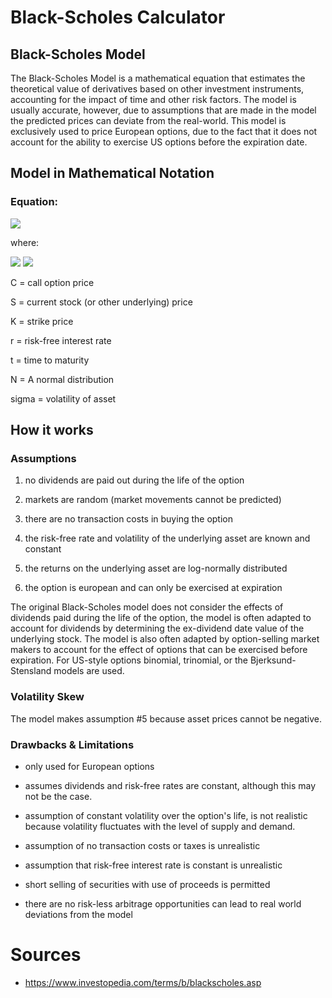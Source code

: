 # Black-Scholes Calculator

## Black-Scholes Model

The Black-Scholes Model is a mathematical equation that estimates the theoretical value of derivatives based on other
investment instruments, accounting for the impact of time and other risk factors. The model is usually accurate,
however, due to assumptions that are made in the model the predicted prices can deviate from the real-world. This model
is exclusively used to price European options, due to the fact that it does not account for the ability to exercise US
options before the expiration date.

## Model in Mathematical Notation

### Equation:

<img src="https://latex.codecogs.com/svg.image?\bg{black}C&space;=&space;SN&space;(d_{1})&space;-&space;Ke^{-rt}N(d_{2})">

where:

<img src="https://latex.codecogs.com/svg.image?\bg{white}d_{1}&space;=&space;\frac{ln_{S}^{K}&space;&plus;&space;(r&space;&plus;&space;\frac{\sigma&space;^{2}}{2}t)}{\sigma&space;_{s}\sqrt{t}}&space;">

<img src="https://latex.codecogs.com/svg.image?\bg{white}d_{2}&space;=&space;d_{1}&space;-&space;\sigma&space;_{s}\sqrt{t}&space;&space;&space;">

C = call option price


S = current stock (or other underlying) price


K = strike price


r = risk-free interest rate


t = time to maturity


N = A normal distribution

sigma = volatility of asset


## How it works

### Assumptions

1. no dividends are paid out during the life of the option

2. markets are random (market movements cannot be predicted)

3. there are no transaction costs in buying the option

4. the risk-free rate and volatility of the underlying asset are known and constant

5. the returns on the underlying asset are log-normally distributed

6. the option is european and can only be exercised at expiration


The original Black-Scholes model does not consider the effects of dividends paid during the life of the option, the
model is often adapted to account for dividends by determining the ex-dividend date value of the underlying stock. The
model is also often adapted by option-selling market makers to account for the effect of options that can be exercised
before expiration. For US-style options binomial, trinomial, or the Bjerksund-Stensland models are used.

### Volatility Skew

The model makes assumption #5 because asset prices cannot be negative.


### Drawbacks & Limitations

* only used for European options

* assumes dividends and risk-free rates are constant, although this may not be the case.

* assumption of constant volatility over the option's life, is not realistic because volatility fluctuates with the
level of supply and demand.

* assumption of no transaction costs or taxes is unrealistic

* assumption that risk-free interest rate is constant is unrealistic

* short selling of securities with use of proceeds is permitted

* there are no risk-less arbitrage opportunities can lead to real world deviations from the model

# Sources

* https://www.investopedia.com/terms/b/blackscholes.asp


